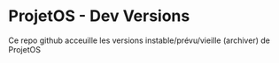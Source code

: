 # ProjetOS - Dev Versions
Ce repo github acceuille les versions instable/prévu/vieille (archiver) de ProjetOS
